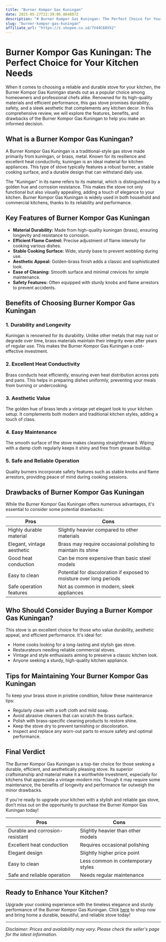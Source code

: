 ```yaml
---
title: "Burner Kompor Gas Kuningan"
date: 2025-05-27T22:39:06.864807Z
description: "# Burner Kompor Gas Kuningan: The Perfect Choice for Your Kitchen Needs..."
slug: "burner-kompor-gas-kuningan"
affiliate_url: "https://s.shopee.co.id/7V44C68VX2"
---
```

# Burner Kompor Gas Kuningan: The Perfect Choice for Your Kitchen Needs

When it comes to choosing a reliable and durable stove for your kitchen, the Burner Kompor Gas Kuningan stands out as a popular choice among homeowners and professional chefs alike. Renowned for its high-quality materials and efficient performance, this gas stove promises durability, safety, and a sleek aesthetic that complements any kitchen decor. In this comprehensive review, we will explore the features, benefits, and drawbacks of the Burner Kompor Gas Kuningan to help you make an informed decision.

## What is a Burner Kompor Gas Kuningan?

A Burner Kompor Gas Kuningan is a traditional-style gas stove made primarily from kuningan, or brass, metal. Known for its resilience and excellent heat conductivity, kuningan is an ideal material for kitchen appliances. This type of stove typically features a robust burner, a stable cooking surface, and a durable design that can withstand daily use.

The "Kuningan" in its name refers to its material, which is distinguished by a golden hue and corrosion resistance. This makes the stove not only functional but also visually appealing, adding a touch of elegance to your kitchen. Burner Kompor Gas Kuningan is widely used in both household and commercial kitchens, thanks to its reliability and performance.

## Key Features of Burner Kompor Gas Kuningan

- **Material Durability:** Made from high-quality kuningan (brass), ensuring longevity and resistance to corrosion.
- **Efficient Flame Control:** Precise adjustment of flame intensity for cooking various dishes.
- **Stable Cooking Surface:** Wide, sturdy base to prevent wobbling during use.
- **Aesthetic Appeal:** Golden-brass finish adds a classic and sophisticated look.
- **Ease of Cleaning:** Smooth surface and minimal crevices for simple maintenance.
- **Safety Features:** Often equipped with sturdy knobs and flame arrestors to prevent accidents.

## Benefits of Choosing Burner Kompor Gas Kuningan

### 1. Durability and Longevity
Kuningan is renowned for its durability. Unlike other metals that may rust or degrade over time, brass materials maintain their integrity even after years of regular use. This makes the Burner Kompor Gas Kuningan a cost-effective investment.

### 2. Excellent Heat Conductivity
Brass conducts heat efficiently, ensuring even heat distribution across pots and pans. This helps in preparing dishes uniformly, preventing your meals from burning or undercooking.

### 3. Aesthetic Value
The golden hue of brass lends a vintage yet elegant look to your kitchen setup. It complements both modern and traditional kitchen styles, adding a touch of class.

### 4. Easy Maintenance
The smooth surface of the stove makes cleaning straightforward. Wiping with a damp cloth regularly keeps it shiny and free from grease buildup.

### 5. Safe and Reliable Operation
Quality burners incorporate safety features such as stable knobs and flame arrestors, providing peace of mind during cooking sessions.

## Drawbacks of Burner Kompor Gas Kuningan

While the Burner Kompor Gas Kuningan offers numerous advantages, it's essential to consider some potential drawbacks:

| Pros                          | Cons                                       |
|------------------------------|--------------------------------------------|
| Highly durable material     | Slightly heavier compared to other materials |
| Elegant, vintage aesthetic  | Brass may require occasional polishing to maintain its shine |
| Good heat conduction        | Can be more expensive than basic steel models |
| Easy to clean               | Potential for discoloration if exposed to moisture over long periods |
| Safe operation features     | Not as common in modern, sleek appliances |

## Who Should Consider Buying a Burner Kompor Gas Kuningan?

This stove is an excellent choice for those who value durability, aesthetic appeal, and efficient performance. It's ideal for:

- Home cooks looking for a long-lasting and stylish gas stove.
- Restaurateurs needing reliable commercial stoves.
- Vintage and style enthusiasts aiming to preserve a classic kitchen look.
- Anyone seeking a sturdy, high-quality kitchen appliance.

## Tips for Maintaining Your Burner Kompor Gas Kuningan

To keep your brass stove in pristine condition, follow these maintenance tips:

- Regularly clean with a soft cloth and mild soap.
- Avoid abrasive cleaners that can scratch the brass surface.
- Polish with brass-specific cleaning products to restore shine.
- Keep the stove dry to prevent tarnishing or discoloration.
- Inspect and replace any worn-out parts to ensure safety and optimal performance.

## Final Verdict

The Burner Kompor Gas Kuningan is a top-tier choice for those seeking a durable, efficient, and aesthetically pleasing stove. Its superior craftsmanship and material make it a worthwhile investment, especially for kitchens that appreciate a vintage-modern mix. Though it may require some maintenance, the benefits of longevity and performance far outweigh the minor drawbacks.

If you're ready to upgrade your kitchen with a stylish and reliable gas stove, don’t miss out on the opportunity to purchase the Burner Kompor Gas Kuningan today!

| Pros                         | Cons                                    |
|------------------------------|----------------------------------------|
| Durable and corrosion-resistant | Slightly heavier than other models     |
| Excellent heat conduction   | Requires occasional polishing         |
| Elegant design              | Slightly higher price point           |
| Easy to clean               | Less common in contemporary styles   |
| Safe and reliable operation | Needs regular maintenance             |

## Ready to Enhance Your Kitchen?

Upgrade your cooking experience with the timeless elegance and sturdy performance of the Burner Kompor Gas Kuningan. Click [here](https://s.shopee.co.id/7V44C68VX2) to shop now and bring home a durable, beautiful, and reliable stove today!

---

*Disclaimer: Prices and availability may vary. Please check the seller's page for the latest information.*